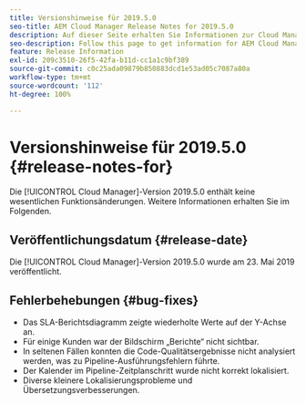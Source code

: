 ```yaml
---
title: Versionshinweise für 2019.5.0
seo-title: AEM Cloud Manager Release Notes for 2019.5.0
description: Auf dieser Seite erhalten Sie Informationen zur Cloud Manager-Version 2019.5.0.
seo-description: Follow this page to get information for AEM Cloud Manager Release 2019.5.0.
feature: Release Information
exl-id: 209c3510-26f5-42fa-b11d-cc1a1c9bf389
source-git-commit: c0c25ada09879b850883dcd1e53ad05c7087a80a
workflow-type: tm+mt
source-wordcount: '112'
ht-degree: 100%

---
```


# Versionshinweise für 2019.5.0 {#release-notes-for}

Die [!UICONTROL Cloud Manager]-Version 2019.5.0 enthält keine wesentlichen Funktionsänderungen. Weitere Informationen erhalten Sie im Folgenden.

## Veröffentlichungsdatum {#release-date}

Die [!UICONTROL Cloud Manager]-Version 2019.5.0 wurde am 23. Mai 2019 veröffentlicht.


## Fehlerbehebungen {#bug-fixes}

* Das SLA-Berichtsdiagramm zeigte wiederholte Werte auf der Y-Achse an.
* Für einige Kunden war der Bildschirm „Berichte“ nicht sichtbar.
* In seltenen Fällen konnten die Code-Qualitätsergebnisse nicht analysiert werden, was zu Pipeline-Ausführungsfehlern führte.
* Der Kalender im Pipeline-Zeitplanschritt wurde nicht korrekt lokalisiert.
* Diverse kleinere Lokalisierungsprobleme und Übersetzungsverbesserungen.
